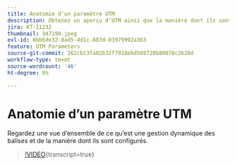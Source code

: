 ```yaml
---
title: Anatomie d’un paramètre UTM
description: Obtenez un aperçu d’UTM ainsi que la manière dont ils sont configurés. Elles doivent comporter entre 60 et 160 caractères.
jira: KT-11232
thumbnail: 347199.jpeg
exl-id: 8bb6de32-8ad5-4d1c-883d-03979992a363
feature: UTM Parameters
source-git-commit: 262cb13fa02b32f7918ebd569720b80078c2b28d
workflow-type: tm+mt
source-wordcount: '46'
ht-degree: 0%

---
```


# Anatomie d’un paramètre UTM

Regardez une vue d’ensemble de ce qu’est une gestion dynamique des balises et de la manière dont ils sont configurés.

>[!VIDEO](https://video.tv.adobe.com/v/3422338/?learn=on&captions=fre_fr){transcript=true}
